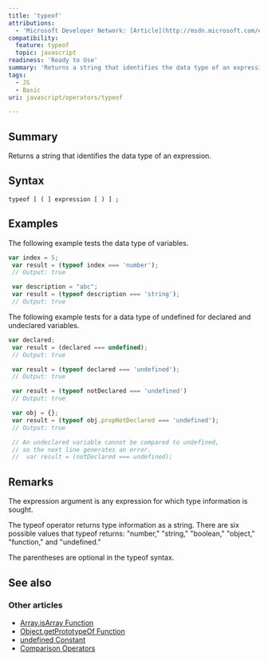 ```yaml
---
title: 'typeof'
attributions:
  - 'Microsoft Developer Network: [Article](http://msdn.microsoft.com/en-us/library/ie/259s7zc1(v=vs.94).aspx)'
compatibility:
  feature: typeof
  topic: javascript
readiness: 'Ready to Use'
summary: 'Returns a string that identifies the data type of an expression.'
tags:
  - JS
  - Basic
uri: javascript/operators/typeof

---
```

## Summary

Returns a string that identifies the data type of an expression.

## Syntax

    typeof [ ( ] expression [ ) ] ;

## Examples

The following example tests the data type of variables.

``` js
var index = 5;
 var result = (typeof index === 'number');
 // Output: true

 var description = "abc";
 var result = (typeof description === 'string');
 // Output: true
```

The following example tests for a data type of undefined for declared and undeclared variables.

``` js
var declared;
 var result = (declared === undefined);
 // Output: true

 var result = (typeof declared === 'undefined');
 // Output: true

 var result = (typeof notDeclared === 'undefined')
 // Output: true

 var obj = {};
 var result = (typeof obj.propNotDeclared === 'undefined');
 // Output: true

 // An undeclared variable cannot be compared to undefined,
 // so the next line generates an error.
 //  var result = (notDeclared === undefined);
```

## Remarks

The expression argument is any expression for which type information is sought.

The typeof operator returns type information as a string. There are six possible values that typeof returns: "number," "string," "boolean," "object," "function," and "undefined."

The parentheses are optional in the typeof syntax.

## See also

### Other articles

-   [Array.isArray Function](/javascript/Array/isArray)
-   [Object.getPrototypeOf Function](/javascript/Object/getPrototypeOf)
-   [undefined Constant](/javascript/undefined)
-   [Comparison Operators](/javascript/operators/comparison)

